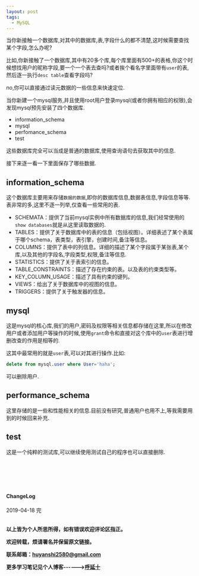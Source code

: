 ```yaml
---
layout: post
tags:
  - MySQL
---
```


当你新接触一个数据库,对其中的数据库,表,字段什么的都不清楚,这时候需要查找某个字段,怎么办呢?

比如,你新接触了一个数据库,其中有20多个库,每个库里面有500+的表格,你这个时候想找用户的昵称字段,要一个一个表去查吗?或者挨个看名字里面带有`user`的表,然后逐一执行`desc table`查看字段吗?

no,你可以直接通过读元数据的一些信息来快速定位.

当你新建一个mysql服务,并且使用root用户登录mysql(或者你拥有相应的权限),会发现mysql预先安装了四个数据库.

* information_schema
* mysql 
* perfomance_schema
* test

这些数据库完全可以当成是普通的数据库,使用查询语句去获取其中的信息.

接下来逐一看一下里面保存了哪些数据.

## information_schema

这个数据库主要用来存储`数据的数据`,即你的数据库信息,数据表信息,字段信息等等.表非常的多,这里不逐一列举,仅查看一些常用的表.

* SCHEMATA：提供了当前mysql实例中所有数据库的信息,我们经常使用的`show databases`就是从这里读取数据的.
* TABLES：提供了关于数据库中的表的信息（包括视图）。详细表述了某个表属于哪个schema，表类型，表引擎，创建时间,备注等信息。
* COLUMNS：提供了表中的列信息。详细的描述了某个字段属于某张表,某个库,以及其他的字段名,字段类型,权限,备注等信息.
* STATISTICS：提供了关于表索引的信息。
* TABLE_CONSTRAINTS：描述了存在约束的表。以及表的约束类型等。
* KEY_COLUMN_USAGE：描述了具有约束的键列。
* VIEWS：给出了关于数据库中的视图的信息。
* TRIGGERS：提供了关于触发器的信息。

## mysql

这是mysql的核心库,我们的用户,密码及权限等相关信息都存储在这里,所以在修改用户或者添加用户等操作的时候,使用`grant`命令和直接对这个库中的`user`表进行增删改查的作用是相等的.

这其中最常用的就是`user`表,可以对其进行操作.比如:

```sql
delete from mysql.user where User='haha';
```

可以删除用户.

## performance_schema

这里存储的是一些和性能相关的信息.目前没有研究,普通用户也用不上,等我需要用到的时候回来补充.

## test

这是一个纯粹的测试库,可以继续使用测试自己的程序也可以直接删除.

<br>
<br>
<br>
<br>
<h4>ChangeLog</h4>
2019-04-18 完
<br>
<br>

**以上皆为个人所思所得，如有错误欢迎评论区指正。**

**欢迎转载，烦请署名并保留原文链接。**

**联系邮箱：huyanshi2580@gmail.com**

**更多学习笔记见个人博客------><a href="{{ site.baseurl }}/">呼延十</a>**
